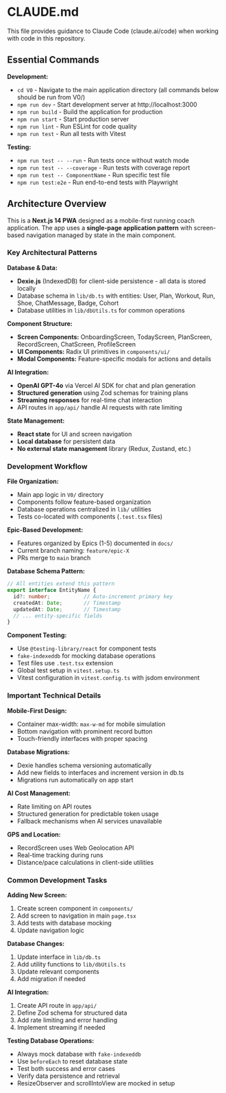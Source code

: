 # CLAUDE.md

This file provides guidance to Claude Code (claude.ai/code) when working with code in this repository.

## Essential Commands

**Development:**
- `cd V0` - Navigate to the main application directory (all commands below should be run from V0/)
- `npm run dev` - Start development server at http://localhost:3000
- `npm run build` - Build the application for production
- `npm run start` - Start production server
- `npm run lint` - Run ESLint for code quality
- `npm run test` - Run all tests with Vitest

**Testing:**
- `npm run test -- --run` - Run tests once without watch mode
- `npm run test -- --coverage` - Run tests with coverage report
- `npm run test -- ComponentName` - Run specific test file
- `npm run test:e2e` - Run end-to-end tests with Playwright

## Architecture Overview

This is a **Next.js 14 PWA** designed as a mobile-first running coach application. The app uses a **single-page application pattern** with screen-based navigation managed by state in the main component.

### Key Architectural Patterns

**Database & Data:**
- **Dexie.js** (IndexedDB) for client-side persistence - all data is stored locally
- Database schema in `lib/db.ts` with entities: User, Plan, Workout, Run, Shoe, ChatMessage, Badge, Cohort
- Database utilities in `lib/dbUtils.ts` for common operations

**Component Structure:**
- **Screen Components:** OnboardingScreen, TodayScreen, PlanScreen, RecordScreen, ChatScreen, ProfileScreen
- **UI Components:** Radix UI primitives in `components/ui/`
- **Modal Components:** Feature-specific modals for actions and details

**AI Integration:**
- **OpenAI GPT-4o** via Vercel AI SDK for chat and plan generation
- **Structured generation** using Zod schemas for training plans
- **Streaming responses** for real-time chat interaction
- API routes in `app/api/` handle AI requests with rate limiting

**State Management:**
- **React state** for UI and screen navigation
- **Local database** for persistent data
- **No external state management** library (Redux, Zustand, etc.)

### Development Workflow

**File Organization:**
- Main app logic in `V0/` directory
- Components follow feature-based organization
- Database operations centralized in `lib/` utilities
- Tests co-located with components (`.test.tsx` files)

**Epic-Based Development:**
- Features organized by Epics (1-5) documented in `docs/`
- Current branch naming: `feature/epic-X`
- PRs merge to `main` branch

**Database Schema Pattern:**
```typescript
// All entities extend this pattern
export interface EntityName {
  id?: number;           // Auto-increment primary key
  createdAt: Date;       // Timestamp
  updatedAt: Date;       // Timestamp
  // ... entity-specific fields
}
```

**Component Testing:**
- Use `@testing-library/react` for component tests
- `fake-indexeddb` for mocking database operations
- Test files use `.test.tsx` extension
- Global test setup in `vitest.setup.ts`
- Vitest configuration in `vitest.config.ts` with jsdom environment

### Important Technical Details

**Mobile-First Design:**
- Container max-width: `max-w-md` for mobile simulation
- Bottom navigation with prominent record button
- Touch-friendly interfaces with proper spacing

**Database Migrations:**
- Dexie handles schema versioning automatically
- Add new fields to interfaces and increment version in db.ts
- Migrations run automatically on app start

**AI Cost Management:**
- Rate limiting on API routes
- Structured generation for predictable token usage
- Fallback mechanisms when AI services unavailable

**GPS and Location:**
- RecordScreen uses Web Geolocation API
- Real-time tracking during runs
- Distance/pace calculations in client-side utilities

### Common Development Tasks

**Adding New Screen:**
1. Create screen component in `components/`
2. Add screen to navigation in main `page.tsx`
3. Add tests with database mocking
4. Update navigation logic

**Database Changes:**
1. Update interface in `lib/db.ts`
2. Add utility functions to `lib/dbUtils.ts`
3. Update relevant components
4. Add migration if needed

**AI Integration:**
1. Create API route in `app/api/`
2. Define Zod schema for structured data
3. Add rate limiting and error handling
4. Implement streaming if needed

**Testing Database Operations:**
- Always mock database with `fake-indexeddb`
- Use `beforeEach` to reset database state
- Test both success and error cases
- Verify data persistence and retrieval
- ResizeObserver and scrollIntoView are mocked in setup